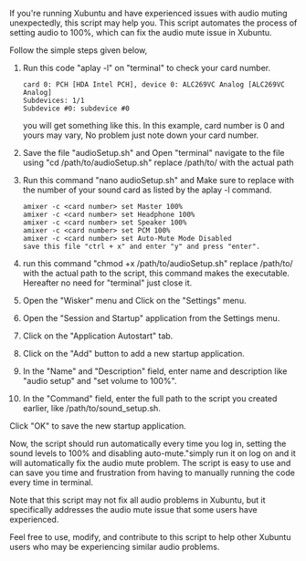 If you're running Xubuntu and have experienced issues with audio muting unexpectedly, this script may help you. This script automates the process of setting audio to 100%, which can fix the audio mute issue in Xubuntu.

Follow the simple steps given below,

1.  Run this code "aplay -l" on "terminal" to check your card number.
        
        card 0: PCH [HDA Intel PCH], device 0: ALC269VC Analog [ALC269VC Analog]
        Subdevices: 1/1
        Subdevice #0: subdevice #0
    
    you will get something like this. In this example, card number is 0 and yours may vary, No problem just note down your card number.

2.  Save the file "audioSetup.sh" and Open "terminal" navigate to the file using "cd /path/to/audioSetup.sh" replace /path/to/ with the actual path

3.  Run this command "nano audioSetup.sh" and Make sure to replace <card number> with the number of your sound card as listed by the aplay -l command. 

        amixer -c <card number> set Master 100%
        amixer -c <card number> set Headphone 100%
        amixer -c <card number> set Speaker 100%
        amixer -c <card number> set PCM 100%
        amixer -c <card number> set Auto-Mute Mode Disabled
        save this file "ctrl + x" and enter "y" and press "enter".

4.  run this command "chmod +x /path/to/audioSetup.sh" replace /path/to/ with the actual path to the script, this command makes the executable. Hereafter no need for "terminal" just close it.

5.  Open the "Wisker" menu and Click on the "Settings" menu.

6.  Open the "Session and Startup" application from the Settings menu.

7.  Click on the "Application Autostart" tab.

8.  Click on the "Add" button to add a new startup application.

9.  In the "Name" and "Description" field, enter name and description like "audio setup" and "set volume to 100%".

10.  In the "Command" field, enter the full path to the script you created earlier, like /path/to/sound_setup.sh.

Click "OK" to save the new startup application.

Now, the script should run automatically every time you log in, setting the sound levels to 100% and disabling auto-mute."simply run it on log on and it will automatically fix the audio mute problem. The script is easy to use and can save you time and frustration from having to manually running the code every time in terminal.

Note that this script may not fix all audio problems in Xubuntu, but it specifically addresses the audio mute issue that some users have experienced.

Feel free to use, modify, and contribute to this script to help other Xubuntu users who may be experiencing similar audio problems.